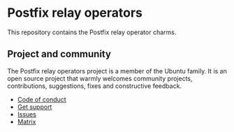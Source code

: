 # Postfix relay operators

This repository contains the Postfix relay operator charms.

## Project and community

The Postfix relay operators project is a member of the Ubuntu family. It is an
open source project that warmly welcomes community projects, contributions,
suggestions, fixes and constructive feedback.

* [Code of conduct](https://ubuntu.com/community/code-of-conduct)
* [Get support](https://discourse.charmhub.io/)
* [Issues](https://github.com/canonical/postfix-relay-operators/issues)
* [Matrix](https://matrix.to/#/#charmhub-charmdev:ubuntu.com)